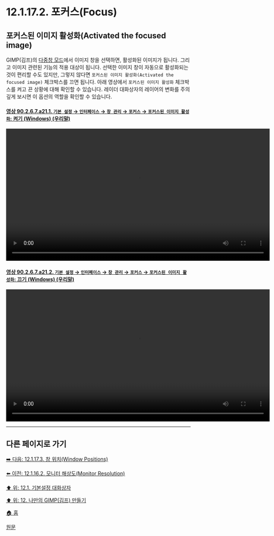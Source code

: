 # 12.1.17.2. 포커스(Focus)

## 포커스된 이미지 활성화(Activated the focused image)
GIMP(김프)의 [다중창 모드](./03-02-00-main-window.md#90-05-a323)에서 이미지 창을 선택하면, 활성화된 이미지가 됩니다. 그리고 이미지 관련된 기능의 적용 대상이 됩니다. 선택한 이미지 창이 자동으로 활성화되는 것이 편리할 수도 있지만, 그렇지 않다면 `포커스된 이미지 활성화(Activated the focused image)` 체크박스를 끄면 됩니다. 아래 영상에서 `포커스된 이미지 활성화` 체크박스를 켜고 끈 상황에 대해 확인할 수 있습니다. 레이더 대화상자의 레이어의 변화를 주의깊게 보시면 이 옵션의 역할을 확인할 수 있습니다.

<a id="90-02-06-07-a21-01"></a>

#### [영상 90.2.6.7.a21.1. `기본 설정` → `인터페이스` → `창 관리` → `포커스` → `포커스된 이미지 활성화`: 켜기 (Windows) (우리말)](./90-02-06-07-window-management.md#90-02-06-07-a21-01)
<video controls="controls" width="720"  src="https://github.com/wonder13662/gimp/assets/15767104/abd2c1c4-855e-4446-8006-155184cc2174"></video>

<a id="90-02-06-07-a21-02"></a>

#### [영상 90.2.6.7.a21.2. `기본 설정` → `인터페이스` → `창 관리` → `포커스` → `포커스된 이미지 활성화`: 끄기 (Windows) (우리말)](./90-02-06-07-window-management.md#90-02-06-07-a21-02)
<video controls="controls" width="720"  src="https://github.com/wonder13662/gimp/assets/15767104/495ed510-47d6-41f2-b8fb-c0625390e367"></video>

***

## 다른 페이지로 가기

[➡️ 다음: 12.1.17.3. 창 위치(Window Positions)](./12-01-17-03-window_positions.md)

[⬅️ 이전: 12.1.16.2. 모니터 해상도(Monitor Resolution)](./12-01-16-02-monitor_resolution.md)

[⬆️ 위: 12.1. 기본설정 대화상자](./12-01-00-preference-dialog.md)

[⬆️ 위: 12. 나만의 GIMP(김프) 만들기](./12-00-enrich-my-gimp.md)

[🏠 홈](./00-home.md)

[원문](https://docs.gimp.org/2.10/ko/gimp-pimping.html#gimp-prefs-display)
